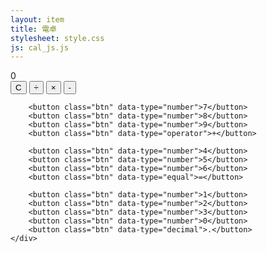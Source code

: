 ```yaml
---
layout: item
title: 電卓
stylesheet: style.css
js: cal_js.js
---
```


<div class="calculator">
    <div class="display" id="display">0</div>
    <div class="buttons">
        <button class="btn" data-type="clear">C</button>
        <button class="btn" data-type="operator">÷</button>
        <button class="btn" data-type="operator">×</button>
        <button class="btn" data-type="operator">-</button>
        
        <button class="btn" data-type="number">7</button>
        <button class="btn" data-type="number">8</button>
        <button class="btn" data-type="number">9</button>
        <button class="btn" data-type="operator">+</button>
        
        <button class="btn" data-type="number">4</button>
        <button class="btn" data-type="number">5</button>
        <button class="btn" data-type="number">6</button>
        <button class="btn" data-type="equal">=</button>
        
        <button class="btn" data-type="number">1</button>
        <button class="btn" data-type="number">2</button>
        <button class="btn" data-type="number">3</button>
        <button class="btn" data-type="number">0</button>
        <button class="btn" data-type="decimal">.</button>
    </div>
</div>